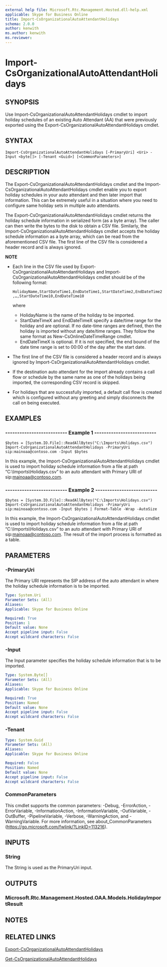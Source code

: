 ```yaml
---
external help file: Microsoft.Rtc.Management.Hosted.dll-help.xml
applicable: Skype for Business Online
title: Import-CsOrganizationalAutoAttendantHolidays
schema: 2.0.0
author: kenwith
ms.author: kenwith
ms.reviewer:
---
```


# Import-CsOrganizationalAutoAttendantHolidays

## SYNOPSIS
Use Import-CsOrganizationalAutoAttendantHolidays cmdlet to import holiday schedules of an existing Auto Attendant (AA) that were previously exported using the Export-CsOrganizationalAutoAttendantHolidays cmdlet.

## SYNTAX

```
Import-CsOrganizationalAutoAttendantHolidays [-PrimaryUri] <Uri> -Input <byte[]> [-Tenant <Guid>] [<CommonParameters>]
```

## DESCRIPTION
The Export-CsOrganizationalAutoAttendantHolidays cmdlet and the Import-CsOrganizationalAutoAttendantHolidays cmdlet enable you to export holiday schedules in your auto attendant and then later import that information. This can be extremely useful in a situation where you need to configure same holiday sets in multiple auto attendants.

The Export-CsOrganizationalAutoAttendantHolidays cmdlet returns the holiday schedule information in serialized form (as a byte array). The caller can then write the bytes to the disk to obtain a CSV file. Similarly, the Import-CsOrganizationalAutoAttendantHolidays cmdlet accepts the holiday schedule information as a byte array, which can be read from the aforementioned CSV file. The first line of the CSV file is considered a header record and is always ignored.

**NOTE**
- Each line in the CSV file used by Export-CsOrganizationalAutoAttendantHolidays and Import-CsOrganizationalAutoAttendantHolidays cmdlet should be of the following format:

   `HolidayName,StartDateTime1,EndDateTime1,StartDateTime2,EndDateTime2,…,StartDateTime10,EndDateTime10`

    where 
    - HolidayName is the name of the holiday to be imported.
    - StartDateTimeX and EndDateTimeX specify a date/time range for the holiday and are optional. If no date-time ranges are defined, then the holiday is imported without any date/time ranges. They follow the same format as New-CsOnlineDateTimeRange cmdlet.
    - EndDateTimeX is optional. If it is not specified, the end bound of the date time range is set to 00:00 of the day after the start date.
- The first line of the CSV file is considered a header record and is always ignored by Import-CsOrganizationalAutoAttendantHolidays cmdlet.
- If the destination auto attendant for the import already contains a call flow or schedule by the same name as one of the holidays being imported, the corresponding CSV record is skipped.
- For holidays that are successfully imported, a default call flow is created which is configured without any greeting and simply disconnects the call on being executed.

## EXAMPLES

### -------------------------- Example 1 --------------------------
```
$bytes = [System.IO.File]::ReadAllBytes("C:\Imports\Holidays.csv")
Import-CsOrganizationalAutoAttendantHolidays -PrimaryUri sip:mainoaa@contoso.com -Input $bytes
```

In this example, the Import-CsOrganizationalAutoAttendantHolidays cmdlet is used to import holiday schedule information from a file at path “C:\Imports\Holidays.csv” to an auto attendant with Primary URI of sip:mainoaa@contoso.com.

### -------------------------- Example 2 --------------------------
```
$bytes = [System.IO.File]::ReadAllBytes("C:\Imports\Holidays.csv")
Import-CsOrganizationalAutoAttendantHolidays -PrimaryUri sip:mainoaa@contoso.com -Input $bytes | Format-Table -Wrap -AutoSize
```

In this example, the Import-CsOrganizationalAutoAttendantHolidays cmdlet is used to import holiday schedule information from a file at path “C:\Imports\Holidays.csv” to an auto attendant with Primary URI of sip:mainoaa@contoso.com. The result of the import process is formatted as a table.

## PARAMETERS

### -PrimaryUri
The Primary URI represents the SIP address of the auto attendant in where the holiday schedule information is to be imported.

```yaml
Type: System.Uri
Parameter Sets: (All)
Aliases: 
Applicable: Skype for Business Online

Required: True
Position: 1
Default value: None
Accept pipeline input: False
Accept wildcard characters: False
```

### -Input
The Input parameter specifies the holiday schedule information that is to be imported.

```yaml
Type: System.Byte[]
Parameter Sets: (All)
Aliases: 
Applicable: Skype for Business Online

Required: True
Position: Named
Default value: None
Accept pipeline input: False
Accept wildcard characters: False
```

### -Tenant

```yaml
Type: System.Guid
Parameter Sets: (All)
Aliases: 
Applicable: Skype for Business Online

Required: False
Position: Named
Default value: None
Accept pipeline input: False
Accept wildcard characters: False
```

### CommonParameters
This cmdlet supports the common parameters: -Debug, -ErrorAction, -ErrorVariable, -InformationAction, -InformationVariable, -OutVariable, -OutBuffer, -PipelineVariable, -Verbose, -WarningAction, and -WarningVariable. For more information, see about_CommonParameters (https://go.microsoft.com/fwlink/?LinkID=113216).


## INPUTS

### String
The String is used as the PrimaryUri input.


## OUTPUTS

### Microsoft.Rtc.Management.Hosted.OAA.Models.HolidayImportResult 


## NOTES


## RELATED LINKS

[Export-CsOrganizationalAutoAttendantHolidays](Export-CsOrganizationalAutoAttendantHolidays.md)

[Get-CsOrganizationalAutoAttendantHolidays](Get-CsOrganizationalAutoAttendantHolidays.md)

